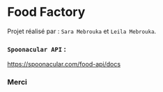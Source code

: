 # Food Factory

Projet réalisé par : ```Sara Mebrouka``` et ```Leila Mebrouka```.

  ### ```Spoonacular API``` :  
   https://spoonacular.com/food-api/docs








### Merci

